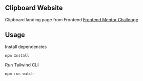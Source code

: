 ## Clipboard Website

Clipboard landing page from Frontend [Frontend Mentor Challenge](https://www.frontendmentor.io/challenges/clipboard-landing-page-5cc9bccd6c4c91111378ecb9)

## Usage

Install dependencies

```javascript
npm Install
```
Run Tailwind CLI

```npm run watch```
